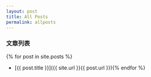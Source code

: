 ```yaml
---
layout: post
title: All Posts
permalink: allposts
---
```

### 文章列表
{% for post in site.posts %}
* [{{ post.title }}]({{ site.url }}{{ post.url }}){% endfor %}
